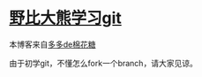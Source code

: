 # [野比大熊学习git](http://lefengyang.github.com)

本博客来自[多多de棉花糖](https://github.com/hugcoday/hugcoday.github.com)  

由于初学git，不懂怎么fork一个branch，请大家见谅。

